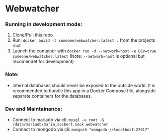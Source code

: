 # Webwatcher

### Running in development mode:
1. Clone/Pull this repo
2. Run: `docker build -t someone/webwatcher:latest .` from the projects root
3. Launch the container with `docker run -d --network=host -e DEV=true someone/webwatcher:latest`
   (Note: `--network=host` is optional but recomendet for development)

### Note:
- Internal databases should never be exposed to the outside world. It is recommended to bundle this app in a Docker Compose file, alongside separate containers for the databases.


### Dev and Maintainance: 
- Connect to mariadb via cli: `mysql -u root -S /data/mariadb/maria_sockert.sock webwatcher`
- Connect to mongodb via cli: `mongosh "mongodb://localhost:27017"`